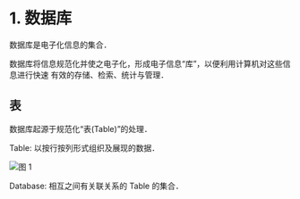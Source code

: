 # 1. 数据库

数据库是电子化信息的集合．

数据库将信息规范化并使之电子化，形成电子信息“库”，以便利用计算机对这些信息进行快速 有效的存储、检索、统计与管理．

## 表

数据库起源于规范化“表(Table)”的处理．

Table: 以按行按列形式组织及展现的数据．

![图 1](/.media/ae0ed88a116183679d6c913fe6b68e2ee87151d04b760640f026d498970b3392.png)

Database: 相互之间有关联关系的 Table 的集合．
